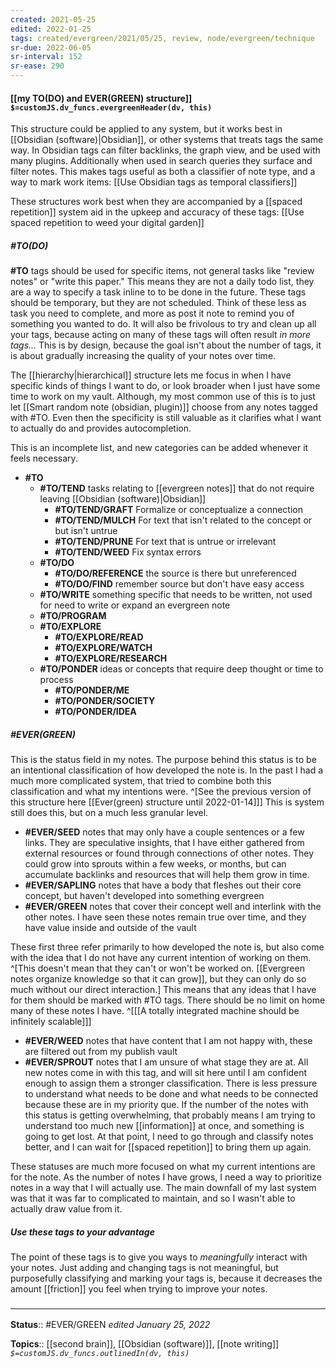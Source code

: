 ```yaml
---
created: 2021-05-25
edited: 2022-01-25
tags: created/evergreen/2021/05/25, review, node/evergreen/technique 
sr-due: 2022-06-05
sr-interval: 152
sr-ease: 290
---
```


#### [[my TO(DO) and EVER(GREEN) structure]] `$=customJS.dv_funcs.evergreenHeader(dv, this)`

This structure could be applied to any system, but it works best in [[Obsidian (software)|Obsidian]], or other systems that treats tags the same way. In Obsidian tags can filter backlinks, the graph view, and be used with many plugins. Additionally when used in search queries they surface and filter notes. This makes tags useful as both a classifier of note type, and a way to mark work items: [[Use Obsidian tags as temporal classifiers]]

These structures work best when they are accompanied by a [[spaced repetition]] system aid in the upkeep and accuracy of these tags: [[Use spaced repetition to weed your digital garden]]

##### \#TO(DO)

**\#TO** tags should be used for specific items, not general tasks like "review notes" or "write this paper." This means they are not a daily todo list, they are a way to specify a task inline to to be done in the future. These tags should be temporary, but they are not scheduled. Think of these less as task you need to complete, and more as post it note to remind you of something you wanted to do. It will also be frivolous to try and clean up all your tags, because acting on many of these tags will often result *in more tags...* This is by design, because the goal isn't about the number of tags, it is about gradually increasing the quality of your notes over time. 

The [[hierarchy|hierarchical]] structure lets me focus in when I have specific kinds of things I want to do, or look broader when I just have some time to work on my vault. Although, my most common use of this is to just let [[Smart random note (obsidian, plugin)]] choose from any notes tagged with \#TO. Even then the specificity is still valuable as it clarifies what I want to actually do and provides autocompletion.

This is an incomplete list, and new categories can be added whenever it feels necessary. 

- **\#TO**
    - **\#TO/TEND** tasks relating to [[evergreen notes]] that do not require leaving [[Obsidian (software)|Obsidian]]
	    - **\#TO/TEND/GRAFT** Formalize or conceptualize a connection
	    - **\#TO/TEND/MULCH** For text that isn't related to the concept or but isn't untrue
	    - **\#TO/TEND/PRUNE** For text that is untrue or irrelevant
	    - **\#TO/TEND/WEED** Fix syntax errors
	- **\#TO/DO** 
		- **\#TO/DO/REFERENCE** the source is there but unreferenced
		- **\#TO/DO/FIND** remember source but don't have easy access
	- **\#TO/WRITE** something specific that needs to be written, not used for need to write or expand an evergreen note
	- **\#TO/PROGRAM** 
	- **\#TO/EXPLORE**
		- **\#TO/EXPLORE/READ** 
		- **\#TO/EXPLORE/WATCH**
		- **\#TO/EXPLORE/RESEARCH** 
	- **\#TO/PONDER** ideas or concepts that require deep thought or time to process
		- **\#TO/PONDER/ME** 
		- **\#TO/PONDER/SOCIETY**
		- **\#TO/PONDER/IDEA**

##### \#EVER(GREEN)

This is the status field in my notes. The purpose behind this status is to be an intentional classification of how developed the note is. In the past I had a much more complicated system, that tried to combine both this classification and what my intentions were. 
^[See the previous version of this structure here [[Ever(green) structure until 2022-01-14]]]
This is system still does this, but on a much less granular level. 

- **\#EVER/SEED** notes that may only have a couple sentences or a few links. They are speculative insights, that I have either gathered from external resources or found through connections of other notes. They could grow into sprouts within a few weeks, or months, but can accumulate backlinks and resources that will help them grow in time. 
- **\#EVER/SAPLING** notes that have a body that fleshes out their core concept, but haven't developed into something evergreen
- **\#EVER/GREEN** notes that cover their concept well and interlink with the other notes. I have seen these notes remain true over time, and they have value inside and outside of the vault

These first three refer primarily to how developed the note is, but also come with the idea that I do not have any current intention of working on them. 
^[This doesn't mean that they can't or won't be worked on. [[Evergreen notes organize knowledge so that it can grow]], but they can only do so much without our direct interaction.]
This means that any ideas that I have for them should be marked with \#TO tags. There should be no limit on home many of these notes I have. 
^[[[A totally integrated machine should be infinitely scalable]]]

- **\#EVER/WEED** notes that have content that I am not happy with, these are filtered out from my publish vault
- **\#EVER/SPROUT** notes that I am unsure of what stage they are at. All new notes come in with this tag, and will sit here until I am confident enough to assign them a stronger classification.  There is less pressure to understand what needs to be done and what needs to be connected because these are in my priority que. If the number of the notes with this status is getting overwhelming, that probably means I am trying to understand too much new [[information]] at once, and something is going to get lost. At that point, I need to go through and classify notes better, and I can wait for [[spaced repetition]] to bring them up again. 

These statuses are much more focused on what my current intentions are for the note. As the number of notes I have grows, I need a way to prioritize notes in a way that I will actually use. The main downfall of my last system was that it was far to complicated to maintain, and so I wasn't able to actually draw value from it. 

##### Use these tags to your advantage

The point of these tags is to give you ways to *meaningfully* interact with your notes. Just adding and changing tags is not meaningful, but purposefully classifying and marking your tags is, because it decreases the amount [[friction]] you feel when trying to improve your notes.

### <hr class="footnote"/>

**Status**:: #EVER/GREEN
*edited January 25, 2022*

**Topics**:: [[second brain]], [[Obsidian (software)]], [[note writing]]
*`$=customJS.dv_funcs.outlinedIn(dv, this)`*
